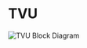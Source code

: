 # TVU

![TVU Block Diagram](https://github.com/solana-labs/solana/tree/e2b954fd78f25ee06939cfb87fd4136d3697005b/book/src/validator/.gitbook/assets/tvu.svg)

